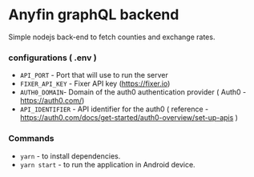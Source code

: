 # Anyfin graphQL backend

Simple nodejs back-end to fetch counties and exchange rates.

### configurations ( .env )

- `API_PORT` - Port that will use to run the server
- `FIXER_API_KEY` - Fixer API key (https://fixer.io)
- `AUTH0_DOMAIN`- Domain of the auth0 authentication provider ( Auth0 - https://auth0.com/)
- `API_IDENTIFIER` - API identifier for the auth0 ( reference - https://auth0.com/docs/get-started/auth0-overview/set-up-apis )

### Commands

- `yarn` - to install dependencies.
- `yarn start` - to run the application in Android device.

